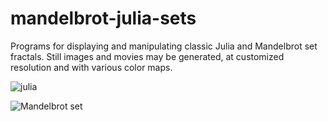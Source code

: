 # mandelbrot-julia-sets
Programs for displaying and manipulating classic Julia and Mandelbrot set fractals.  Still images and movies may be generated, at customized resolution and with various color maps.  

![julia](https://blbadger.github.io/fractals/Julia_set_inverted.png)

![Mandelbrot set](https://blbadger.github.io/fractals/mandelbrot_corrected.png)
